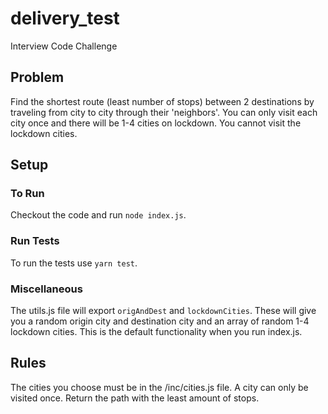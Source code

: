 # delivery_test
Interview Code Challenge

## Problem
Find the shortest route (least number of stops) between 2 destinations by traveling from city to city through their 'neighbors'. You can only visit each city once and there will be 1-4 cities on lockdown. You cannot visit the lockdown cities.

## Setup
### To Run
Checkout the code and run `node index.js`.

### Run Tests
To run the tests use `yarn test`.

### Miscellaneous
The utils.js file will export `origAndDest` and `lockdownCities`. These will give you a random origin city and destination city and an array of random 1-4 lockdown cities. This is the default functionality when you run index.js.

## Rules
The cities you choose must be in the /inc/cities.js file.
A city can only be visited once.
Return the path with the least amount of stops.
